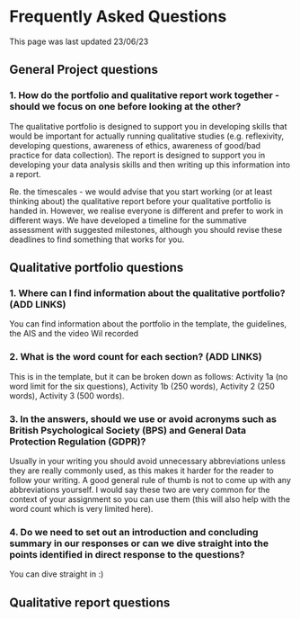 # Frequently Asked Questions 

This page was last updated 23/06/23

## General Project questions

### 1. How do the portfolio and qualitative report work together - should we focus on one before looking at the other?

The qualitative portfolio is designed to support you in developing skills that would be important for actually running qualitative studies (e.g. reflexivity, developing questions, awareness of ethics, awareness of good/bad practice for data collection). The report is
designed to support you in developing your data analysis skills and then writing up this information into a report.

Re. the timescales - we would advise that you start working (or at least thinking about) the qualitative report before your qualitative portfolio is handed in. However, we realise everyone is different and prefer to work in different ways. We have developed a timeline for the summative assessment with suggested milestones, although you should revise
these deadlines to find something that works for you.

## Qualitative portfolio questions

### 1. Where can I find information about the qualitative portfolio? (ADD LINKS)

You can find information about the portfolio in the template, the guidelines, the AIS and the video Wil recorded

### 2. What is the word count for each section? (ADD LINKS)

This is in the template, but it can be broken down as follows: Activity 1a (no word limit for the six questions), Activity 1b (250 words), Activity 2 (250 words), Activity 3 (500 words).

### 3. In the answers, should we use or avoid acronyms such as British Psychological Society (BPS) and General Data Protection Regulation (GDPR)?

Usually in your writing you should avoid unnecessary abbreviations unless they are really commonly used, as this makes it harder for the reader to follow your writing. A good general rule of thumb is not to come up with any abbreviations yourself. I would say these two are very common for the context of your assignment so you can use them (this will also help with the word count which is very limited here).

### 4. Do we need to set out an introduction and concluding summary in our responses or can we dive straight into the points identified in direct response to the questions? 

You can dive straight in :)

## Qualitative report questions

